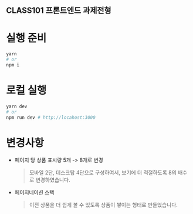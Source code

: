 ## CLASS101 프론트엔드 과제전형

# 실행 준비
```bash
yarn
# or
npm i
```

# 로컬 실행
```bash
yarn dev
# or
npm run dev # http://locahost:3000
```


# 변경사항
- 페이지 당 상품 표시량 5개 -> 8개로 변경
  > 모바일 2단, 데스크탑 4단으로 구성하여서, 보기에 더 적절하도록 8의 배수로 변경하였습니다.
- 페이지네이션 스택
  > 이전 상품을 더 쉽게 볼 수 있도록 상품이 쌓이는 형태로 만들었습니다.
